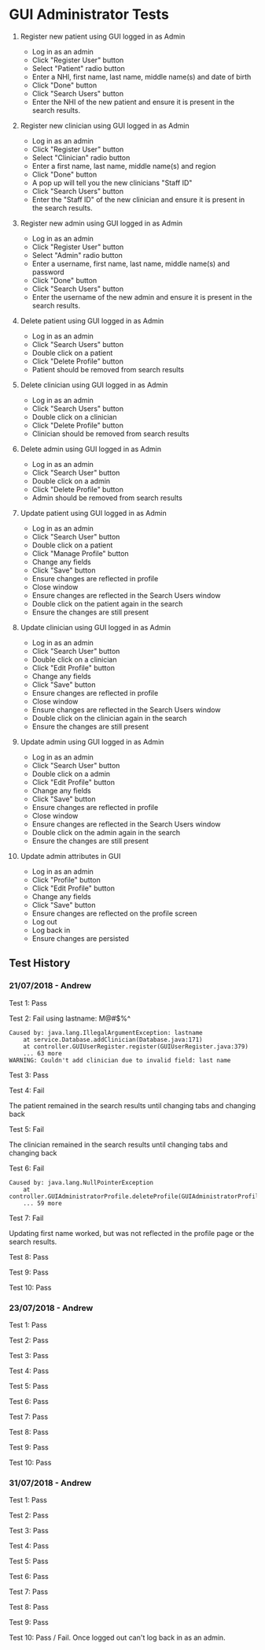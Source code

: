 # GUI Administrator Tests

1. Register new patient using GUI logged in as Admin
    - Log in as an admin
    - Click "Register User" button
    - Select "Patient" radio button
    - Enter a NHI, first name, last name, middle name(s) and date of birth
    - Click "Done" button
    - Click "Search Users" button
    - Enter the NHI of the new patient and ensure it is present in the search results.

2. Register new clinician using GUI logged in as Admin
    - Log in as an admin
    - Click "Register User" button
    - Select "Clinician" radio button
    - Enter a first name, last name, middle name(s) and region
    - Click "Done" button
    - A pop up will tell you the new clinicians "Staff ID"
    - Click "Search Users" button
    - Enter the "Staff ID" of the new clinician and ensure it is present in the search results.

3. Register new admin using GUI logged in as Admin
    - Log in as an admin
    - Click "Register User" button
    - Select "Admin" radio button
    - Enter a username, first name, last name, middle name(s) and password
    - Click "Done" button
    - Click "Search Users" button
    - Enter the username of the new admin and ensure it is present in the search results.

4. Delete patient using GUI logged in as Admin
    - Log in as an admin
    - Click "Search Users" button
    - Double click on a patient
    - Click "Delete Profile" button
    - Patient should be removed from search results

5. Delete clinician using GUI logged in as Admin
    - Log in as an admin
    - Click "Search Users" button
    - Double click on a clinician
    - Click "Delete Profile" button
    - Clinician should be removed from search results

6. Delete admin using GUI logged in as Admin
    - Log in as an admin
    - Click "Search User" button
    - Double click on a admin
    - Click "Delete Profile" button
    - Admin should be removed from search results

7. Update patient using GUI logged in as Admin
    - Log in as an admin
    - Click "Search User" button
    - Double click on a patient
    - Click "Manage Profile" button
    - Change any fields
    - Click "Save" button
    - Ensure changes are reflected in profile
    - Close window
    - Ensure changes are reflected in the Search Users window
    - Double click on the patient again in the search
    - Ensure the changes are still present

8. Update clinician using GUI logged in as Admin
    - Log in as an admin
    - Click "Search User" button
    - Double click on a clinician
    - Click "Edit Profile" button
    - Change any fields
    - Click "Save" button
    - Ensure changes are reflected in profile
    - Close window
    - Ensure changes are reflected in the Search Users window
    - Double click on the clinician again in the search
    - Ensure the changes are still present

9. Update admin using GUI logged in as Admin
    - Log in as an admin
    - Click "Search User" button
    - Double click on a admin
    - Click "Edit Profile" button
    - Change any fields
    - Click "Save" button
    - Ensure changes are reflected in profile
    - Close window
    - Ensure changes are reflected in the Search Users window
    - Double click on the admin again in the search
    - Ensure the changes are still present

10. Update admin attributes in GUI
    - Log in as an admin
    - Click "Profile" button
    - Click "Edit Profile" button
    - Change any fields
    - Click "Save" button
    - Ensure changes are reflected on the profile screen
    - Log out
    - Log back in
    - Ensure changes are persisted

## Test History

### 21/07/2018 - Andrew

Test 1: Pass

Test 2: Fail using lastname: M@#$%^

```
Caused by: java.lang.IllegalArgumentException: lastname
	at service.Database.addClinician(Database.java:171)
	at controller.GUIUserRegister.register(GUIUserRegister.java:379)
	... 63 more
WARNING: Couldn't add clinician due to invalid field: last name
```

Test 3: Pass

Test 4: Fail

The patient remained in the search results until changing tabs and changing back

Test 5: Fail

The clinician remained in the search results until changing tabs and changing back

Test 6: Fail

```
Caused by: java.lang.NullPointerException
	at controller.GUIAdministratorProfile.deleteProfile(GUIAdministratorProfile.java:76)
	... 59 more
```

Test 7: Fail

Updating first name worked, but was not reflected in the profile page or the search results.

Test 8: Pass

Test 9: Pass

Test 10: Pass

### 23/07/2018 - Andrew

Test 1: Pass

Test 2: Pass

Test 3: Pass

Test 4: Pass

Test 5: Pass

Test 6: Pass

Test 7: Pass

Test 8: Pass

Test 9: Pass

Test 10: Pass

### 31/07/2018 - Andrew

Test 1: Pass

Test 2: Pass

Test 3: Pass

Test 4: Pass

Test 5: Pass

Test 6: Pass

Test 7: Pass

Test 8: Pass

Test 9: Pass

Test 10: Pass / Fail. Once logged out can't log back in as an admin.
